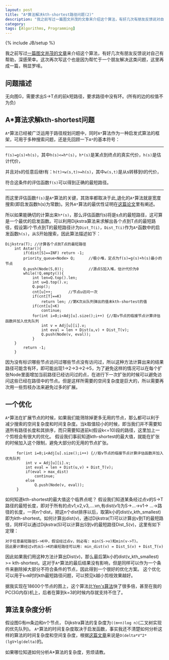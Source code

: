 ```yaml
---
layout: post
title: "A*算法解决kth-shortest路径问题(2)"
description: "我之前写过一篇图文并茂的文章来介绍这个算法，有好几次有朋友反馈说对自己有帮助，深感荣幸。这次再次写这个也是因为帮忙于一个朋友解决这类问题，这里再成一篇，稍显罗嗦。"
category: 
tags: [Algorithms, Programming]
---
```

{% include JB/setup %}

我之前写过[一篇图文并茂的文章](http://cyukang.com/2010/08/02/astart-k-shortest-path.html)来介绍这个算法，有好几次有朋友反馈说对自己有帮助，深感荣幸。这次再次写这个也是因为帮忙于一个朋友解决这类问题，这里再成一篇，稍显罗嗦。


## 问题描述

无向图G，需要求出S->T点的前k短路径，要求路径中没有环。(所有的边的权值不为负)

## A*算法求解kth-shortest问题

`A*`算法已经被广泛运用于路径规划问题中，同时`A*`算法作为一种启发式算法的框架，可用于多种搜索问题，还是先回顾一下`A*`的基本符号：

--------

`f(s)=g(s)+h(s)`，其中`h(s)<=h*(s)`，`h*(s)`是某点到终点的真实代价，`h(s)`是估计代价，

并且对s的任意后继t有：`h(t)+w(s,t)>=h(s)`，其中`w(s,t)`是从s转移到t的代价，

符合这条件的评估函数`f(s)`可以得到正确的最短路径。

--------

而这里评估函数`f(s)`是`A*`算法的关键，其效率都取决于此,退化的`A*`算法就是宽度搜索(即启发函数h(s)为常数)。另外`A*`算法的最优性证明在[这篇论文](http://www.cs.auckland.ac.nz/compsci767s2c/projectReportExamples.d/astarNilsson.pdf)里有阐述。

所以如果能确切的计算出来`h*(s)`，那么评估函数f(s)将是s点的最短路径，这可算是一个最优的启发函数。可以利用Dijkstra算法来求解出各个点到T点的最短路径，假设第i个节点到T的最短路径计为`Dist_T(i)`，`Dist_T(i)`作为`A*`函数中的启发函数`h(s)`，从S开始搜索，因此算法描述如下：

	Dijkstra(T); //计算各个点到T点的最短路径
        int Astar(){
            if(dist[S]==INF) return -1;
            priority_queue<Node> Q;      //极小堆，定点为f(s)=g(s)+h(s)最小的节点
            Q.push(Node(S,0));           //源点S加入堆，估计代价为0
            while(!Q.empty()){
                int len=Q.top().len;
                int u=Q.top().v;
                Q.pop();
                cnt[u]++;       //节点u访问一次
                if(cnt[T]==K)
                    return len; //第K次从队列弹出的值未kth-shortest的值
                if(cnt[u]>K) 
                    continue;
                for(int i=0;i<Adj[u].size();i++) {//取v节点的临接节点计算评估函数并加入优先队列 
                    int v = Adj[u][i].v;
                    int eval = len + Dist(u,v) + Dist_T(v);
                    Q.push(Node(v, eval));
                }
        }
            return -1;
        }
    

因为没有标识哪些节点访问过哪些节点没有访问过，所以这种方法计算出来的结果路径可能含有环，即可能出现1->2->3->2->5，为了避免这样的情况可以在每个扩张Node里面增加当前路径已经访问过的点，在进行下一次扩张的时候可以避免访问这些已经在路径中的节点。但是这样所需要的空间复杂度是巨大的，所以需要再次用一些剪枝办法来避免过多的扩展。

## 一个优化

`A*`算法在扩展节点的时候，如果我们能筛除掉更多无用的节点，那么都可以利于减少搜索的空间复杂度和时间复杂度。当k取值较小的时候，即当我们并不需要知道所有路径长度和其排序，而只需要知道前k(假设k<=10)段的路径，这里加上一个剪枝会有很大的优化。 假设我们事前知道kth-shortest的最大值，就能在扩张的时候加入这个限制，避免大部分的无用的节点扩张。

         for(int i=0;i<Adj[u].size();i++) {//取v节点的临接节点计算评估函数并加入优先队列 
             int v = Adj[u][i].v;
             int eval = len + Dist(u,v) + Dist_T(v);
             if(eval > max_dist) 
                 continue;
             else 
                 Q.push(Node(v, eval));
         }

如何知道kth-shortest的最大值这个临界点呢？ 假设我们知道某条经过点v的S->T路径的最短长度，即对于所有的点v1,v2,v3,....vn,有dist(v1)为S->...->v1-> ...->路径的长度，一共n个dist，把这n个dist排序以后，取第k小的dist(v_kth_smallest)即为kth-shortest。如何计算出dist(v)，通过Dijkstra(T)可以计算出v到T的最短路径，同样可以通过Dijkstra(S)可以计算出S到v的最短路径Dist_S(v)，这里有如下定理：
  
    对于任意最短路径S->K中，假设经过点v，则必有: min(S->v)和min(v->T)。
    因此要计算经过v的从S->K的最短路径可以用: min_dist(v) = Dist_S(v) + Dist_T(v)

因此如果我们用这种方法计算出Dist(v)，那么最后第k小的dist(v_kth_smallest) >= kth-shortest。这对于`A*`算法的最后结果没有影响，但是同样可以作为一个条件来删除掉大部分不符合条件的节点，因此得到一个很好的优化方案。
这个优化可以用于`k<N`时的kth最短路径问题，可以预见k越小剪枝效果越好。

据我实现在18600个节点的图上，这个算法比[Yen's算法](http://mansci.journal.informs.org/content/17/11/712.abstract)快了很多倍，甚至在我的PC(3G内存)机上，后者在算到k=3的时候内存就支持不住了。


## 算法复杂度分析
假设图G有m条边和n个节点，
Dijkstra算法的复杂度为`((m+n)log n)`(二叉树实现的优先队列)。
`A*`算法的时间复杂度取决于启发函数，事实我还不清楚如何分析这样的算法的时间复杂度和空间复杂度，根据[这篇文章](http://richardxx.yo2.cn/articles/%E6%9C%80%E7%9F%AD%E8%B7%AFdijkstra%E7%AE%97%E6%B3%95%E7%9A%84%E4%B8%80%E4%BA%9B%E6%89%A9%E5%B1%95%E9%97%AE%E9%A2%98.html)来说是`O(delta*V^2*(lgV+lg(delta)`的。

如果哪位知道如何分析A*算法的复杂度，劳烦请教。

